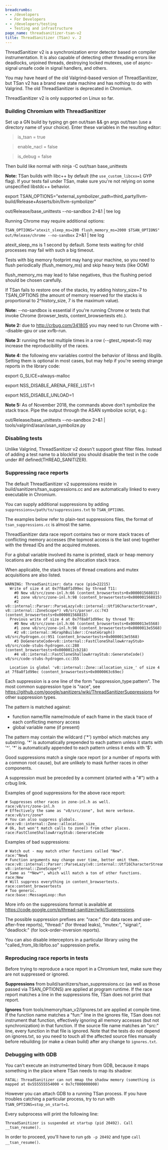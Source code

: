 ```yaml
---
breadcrumbs:
- - /developers
  - For Developers
- - /developers/testing
  - Testing and infrastructure
page_name: threadsanitizer-tsan-v2
title: ThreadSanitizer (TSan) v. 2
---
```


ThreadSanitizer v2 is a synchronization error detector based on compiler
instrumentation. It is also capable of detecting other threading errors like
deadlocks, unjoined threads, destroying locked mutexes, use of async-signal
unsafe code in signal handlers, and others.

You may have heard of the old Valgrind-based version of ThreadSanitizer, but
TSan v2 has a brand new state machine and has nothing to do with Valgrind. The
old ThreadSanitizer is deprecated in Chromium.

ThreadSanitizer v2 is only supported on Linux so far.

### Building Chromium with ThreadSanitizer

Set up a GN build by typing gn gen out/tsan && gn args out/tsan (use a directory
name of your choice). Enter these variables in the resulting editor:

> is_tsan = true

> enable_nacl = false

> is_debug = false

Then build like normal with ninja -C out/tsan base_unittests

**Note:** TSan builds with libc++ by default (the `use_custom_libcxx=1` GYP
flag). If your tests fail under TSan, make sure you're not relying on some
unspecified libstdc++ behavior.

export
TSAN_OPTIONS="external_symbolizer_path=third_party/llvm-build/Release+Asserts/bin/llvm-symbolizer"

out/Release/base_unittests --no-sandbox 2&gt;&1 | tee log

Running Chrome may require additional options:

`TSAN_OPTIONS="atexit_sleep_ms=200 flush_memory_ms=2000 $TSAN_OPTIONS"
out/Release/chrome --no-sandbox` 2&gt;&1 | tee log

atexit_sleep_ms is 1 second by default. Some tests waiting for child processes
may fail with such a big timeout.

Tests with big memory footprint may hang your machine, so you need to flush
periodically (flush_memory_ms) and skip heavy tests (like OOM)

flush_memory_ms may lead to false negatives, thus the flushing period should be
chosen carefully.

If TSan fails to restore one of the stacks, try adding history_size=7 to
TSAN_OPTIONS (the amount of memory reserved for the stacks is proportional to
2^history_size, 7 is the maximum value).

**Note:** --no-sandbox is essential if you're running Chrome or tests that
invoke Chrome (browser_tests, content_browsertests etc.).

**Note 2:** due to <http://crbug.com/341805> you may need to run Chrome with
--disable-gpu or use xvfb-run.

**Note 3:** running the test multiple times in a row (--gtest_repeat=5) may
increase the reproducibility of the races.

**Note 4:** the following env variables control the behavior of libnss and
libglib. Setting them is optional in most cases, but may help if you're seeing
strange reports in the library code:

export G_SLICE=always-malloc

export NSS_DISABLE_ARENA_FREE_LIST=1

export NSS_DISABLE_UNLOAD=1

**Note 5:** As of November 2018, the commands above don't symbolize the stack
trace. Pipe the output through the ASAN symbolize script, e.g.:

out/Release/base_unittests --no-sandbox 2&gt;&1 |
tools/valgrind/asan/asan_symbolize.py

### Disabling tests

Unlike Valgrind, ThreadSanitizer v2 doesn't support gtest filter files. Instead
of adding a test name to a blocklist you should disable the test in the code
under #if defined(THREAD_SANITIZER).

### Suppressing race reports

The default ThreadSanitizer v2 suppressions reside in
build/sanitizers/tsan_suppressions.cc and are automatically linked to every
executable in Chromium.

You can supply additional suppressions by adding
`suppressions=/path/to/suppressions.txt` to `TSAN_OPTIONS`.

The examples below refer to plain-text suppressions files, the format of
`tsan_suppressions.cc` is almost the same.

ThreadSanitizer data race report contains two or more stack traces of
conflicting memory accesses (the topmost access is the last one) together with
the thread IDs and the acquired mutexes.

For a global variable involved its name is printed, stack or heap memory
locations are described using the allocation stack trace.

When applicable, the stack traces of thread creations and mutex acquisitions are
also listed.

```none
WARNING: ThreadSanitizer: data race (pid=22215)
  Write of size 4 at 0x7f8a8f1d99ec by thread T11:
    #0 New v8/src/zone-inl.h:66 (content_browsertests+0x000001568815)
    #1 zone v8/src/zone-inl.h:98 (content_browsertests+0x000001568815)
    #2 v8::internal::Parser::ParseLazy(v8::internal::Utf16CharacterStream*, v8::internal::ZoneScope*) v8/src/parser.cc:743 (content_browsertests+0x000001568815)
  Previous write of size 4 at 0x7f8a8f1d99ec by thread T8:
    #0 New v8/src/zone-inl.h:66 (content_browsertests+0x0000013e5568)
    #1 zone v8/src/zone-inl.h:98 (content_browsertests+0x0000013e5568)
    #2 v8::internal::HGraphBuilder::CreateGraph() v8/src/hydrogen.cc:951 (content_browsertests+0x0000013e5568)
    #3 DoGenerateCode<v8::internal::FastCloneShallowArrayStub> v8/src/code-stubs-hydrogen.cc:288 (content_browsertests+0x0000012cb218)
    #4 v8::internal::FastCloneShallowArrayStub::GenerateCode() v8/src/code-stubs-hydrogen.cc:355

  Location is global 'v8::internal::Zone::allocation_size_' of size 4 at 7f8a8f1d99ec (content_browsertests+0x0000063c69ec)
```

Each suppression is a one line of the form "suppression_type:pattern". The most
common suppression type is "race", see
<https://github.com/google/sanitizers/wiki/ThreadSanitizerSuppressions> for
other suppression types.

The pattern is matched against:

*   function name/file name/module of each frame in the stack trace of
            each conflicting memory access
*   global variable name (if present)

The pattern may contain the wildcard ('\*') symbol which matches any substring.
'\*' is automatically prepended to each pattern unless it starts with '^'.
'\*' is automatically appended to each pattern unless it ends with '$'.

Good suppressions match a single race report (or a number of reports with a
common root cause), but are unlikely to mask further races in other components.

A suppression must be preceded by a comment (started with a "#") with a crbug
link.

Examples of good suppressions for the above race report:

```none
# Suppresses other races in zone-inl.h as well.
race:v8/src/zone-inl.h
# Effectively the same as "v8/src/zone", but more verbose.
race:v8/src/zone*
# You can also suppress globals.
race:v8::internal::Zone::allocation_size_
# Ok, but won't match calls to zone() from other places.
race:FastCloneShallowArrayStub::GenerateCode
```

Examples of bad suppressions:

```none
# Watch out - may match other functions called "New".
race:^New$
# Function arguments may change over time, better omit them.
race:v8::internal::Parser::ParseLazy(v8::internal::Utf16CharacterStream*, v8::internal::ZoneScope*)
# Same as "*New*", which will match a ton of other functions.
race:New
# Will suppress everything in content_browsertests.
race:content_browsertests
# Too generic.
race:base::MessageLoop::Run
```

More info on the suppressions format is available at
<https://code.google.com/p/thread-sanitizer/wiki/Suppressions>.

The possible suppression prefixes are: "race:" (for data races and
use-after-free reports), "thread:" (for thread leaks), "mutex:", "signal:",
"deadlock:" (for lock-order-inversion reports).

You can also disable interceptors in a particular library using the
"called_from_lib:libfoo.so" suppression prefix.

### Reproducing race reports in tests

Before trying to reproduce a race report in a Chromium test, make sure they are
not suppressed or ignored.

**Suppressions** from build/sanitizers/tsan_suppressions.cc (as well as those
passed via TSAN_OPTIONS) are applied at program runtime. If the race report
matches a line in the suppressions file, TSan does not print that report.

**Ignores** from tools/memory/tsan_v2/ignores.txt are applied at compile time.
If the function name matches a "fun:" line in the ignores file, TSan does not
instrument that function, effectively ignoring all memory accesses (but not
synchronization) in that function. If the source file name matches an "src:"
line, every function in that file is ignored. Note that the tests do not depend
on ignores.txt, so you need to touch all the affected source files manually
before rebuilding (or make a clean build) after any change to `ignores.txt`.

### Debugging with GDB

You can't execute an instrumented binary from GDB, because it maps something in
the place where TSan needs to map its shadow:

```none
FATAL: ThreadSanitizer can not mmap the shadow memory (something is mapped at 0x555555554000 < 0x7cf000000000)
```

However you can attach GDB to a running TSan process. If you have troubles
catching a particular process, try to run with `TSAN_OPTIONS=stop_on_start=1`.

Every subprocess will print the following line:

```none
ThreadSanitizer is suspended at startup (pid 20492). Call __tsan_resume().
```

In order to proceed, you'll have to run `gdb -p 20492` and type `call
__tsan_resume()`.
